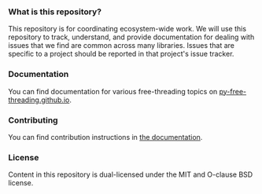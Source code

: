 ### What is this repository?

This repository is for coordinating ecosystem-wide work. We will use
this repository to track, understand, and provide documentation for
dealing with issues that we find are common across many
libraries. Issues that are specific to a project should be reported in
that project's issue tracker.

### Documentation

You can find documentation for various free-threading topics
on [py-free-threading.github.io](https://py-free-threading.github.io).

### Contributing

You can find contribution instructions in [the
documentation](https://py-free-threading.github.io/contributing/).

### License

Content in this repository is dual-licensed under the MIT and O-clause
BSD license.
